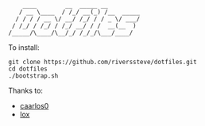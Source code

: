 ```
    ____        __  _____ __
   / __ \____  / /_/ __(_) /__  _____
  / / / / __ \/ __/ /_/ / / _ \/ ___/
 / /_/ / /_/ / /_/ __/ / /  __(__  )
/_____/\____/\__/_/ /_/_/\___/____/

```

To install:

```
git clone https://github.com/riverssteve/dotfiles.git
cd dotfiles
./bootstrap.sh
```

Thanks to:
 - [caarlos0](https://github.com/caarlos0/dotfiles)
 - [lox](https://github.com/lox/dotfiles)
